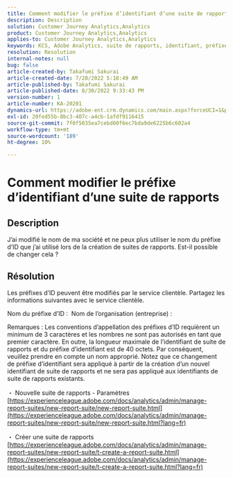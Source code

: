 ```yaml
---
title: Comment modifier le préfixe d’identifiant d’une suite de rapports
description: Description
solution: Customer Journey Analytics,Analytics
product: Customer Journey Analytics,Analytics
applies-to: Customer Journey Analytics,Analytics
keywords: KCS, Adobe Analytics, suite de rapports, identifiant, préfixe
resolution: Resolution
internal-notes: null
bug: false
article-created-by: Takafumi Sakurai
article-created-date: 7/28/2022 5:18:49 AM
article-published-by: Takafumi Sakurai
article-published-date: 8/30/2022 9:33:43 PM
version-number: 1
article-number: KA-20201
dynamics-url: https://adobe-ent.crm.dynamics.com/main.aspx?forceUCI=1&pagetype=entityrecord&etn=knowledgearticle&id=373311bf-340e-ed11-82e5-000d3a379369
exl-id: 20fed55b-8bc3-407c-a4cb-1afdf9116415
source-git-commit: 7f0f5035ea7cebd60f6ec7bda9de6225b6c602a4
workflow-type: tm+mt
source-wordcount: '189'
ht-degree: 10%

---
```


# Comment modifier le préfixe d’identifiant d’une suite de rapports

## Description

J’ai modifié le nom de ma société et ne peux plus utiliser le nom du préfixe d’ID que j’ai utilisé lors de la création de suites de rapports. Est-il possible de changer cela ?

## Résolution


Les préfixes d’ID peuvent être modifiés par le service clientèle. Partagez les informations suivantes avec le service clientèle.

Nom du préfixe d’ID :  Nom de l’organisation (entreprise) :

Remarques : Les conventions d’appellation des préfixes d’ID requièrent un minimum de 3 caractères et les nombres ne sont pas autorisés en tant que premier caractère. En outre, la longueur maximale de l’identifiant de suite de rapports et du préfixe d’identifiant est de 40 octets. Par conséquent, veuillez prendre en compte un nom approprié. Notez que ce changement de préfixe d’identifiant sera appliqué à partir de la création d’un nouvel identifiant de suite de rapports et ne sera pas appliqué aux identifiants de suite de rapports existants.

・ Nouvelle suite de rapports - Paramètres
[https://experienceleague.adobe.com/docs/analytics/admin/manage-report-suites/new-report-suite/new-report-suite.html](https://experienceleague.adobe.com/docs/analytics/admin/manage-report-suites/new-report-suite/new-report-suite.html?lang=fr)

・ Créer une suite de rapports
[https://experienceleague.adobe.com/docs/analytics/admin/manage-report-suites/new-report-suite/t-create-a-report-suite.html](https://experienceleague.adobe.com/docs/analytics/admin/manage-report-suites/new-report-suite/t-create-a-report-suite.html?lang=fr)
